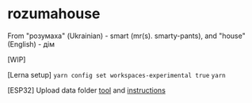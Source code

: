 # rozumahouse
From "розумаха" (Ukrainian) - smart (mr(s). smarty-pants), and "house" (English) - дім

[WIP]

[Lerna setup]
`yarn config set workspaces-experimental true`
`yarn`

[ESP32]
Upload data folder [tool](https://github.com/me-no-dev/arduino-esp32fs-plugin/releases/) and [instructions](https://randomnerdtutorials.com/install-esp32-filesystem-uploader-arduino-ide/)